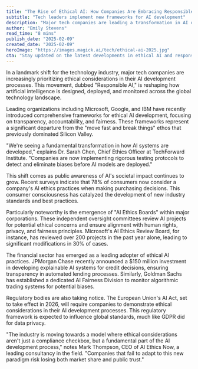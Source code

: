 ```yaml
---
title: "The Rise of Ethical AI: How Companies Are Embracing Responsible Innovation"
subtitle: "Tech leaders implement new frameworks for AI development"
description: "Major tech companies are leading a transformation in AI development, prioritizing ethical considerations and responsible innovation. New frameworks and oversight committees are reshaping how artificial intelligence is designed and deployed, with a focus on transparency and fairness."
author: "Emily Stevens"
read_time: "8 mins"
publish_date: "2025-02-09"
created_date: "2025-02-09"
heroImage: "https://images.magick.ai/tech/ethical-ai-2025.jpg"
cta: "Stay updated on the latest developments in ethical AI and responsible innovation. Follow us on LinkedIn for exclusive insights and expert perspectives on the future of technology."
---
```


In a landmark shift for the technology industry, major tech companies are increasingly prioritizing ethical considerations in their AI development processes. This movement, dubbed "Responsible AI," is reshaping how artificial intelligence is designed, deployed, and monitored across the global technology landscape.

Leading organizations including Microsoft, Google, and IBM have recently introduced comprehensive frameworks for ethical AI development, focusing on transparency, accountability, and fairness. These frameworks represent a significant departure from the "move fast and break things" ethos that previously dominated Silicon Valley.

"We're seeing a fundamental transformation in how AI systems are developed," explains Dr. Sarah Chen, Chief Ethics Officer at TechForward Institute. "Companies are now implementing rigorous testing protocols to detect and eliminate biases before AI models are deployed."

This shift comes as public awareness of AI's societal impact continues to grow. Recent surveys indicate that 78% of consumers now consider a company's AI ethics practices when making purchasing decisions. This consumer consciousness has catalyzed the development of new industry standards and best practices.

Particularly noteworthy is the emergence of "AI Ethics Boards" within major corporations. These independent oversight committees review AI projects for potential ethical concerns and ensure alignment with human rights, privacy, and fairness principles. Microsoft's AI Ethics Review Board, for instance, has reviewed over 200 projects in the past year alone, leading to significant modifications in 30% of cases.

The financial sector has emerged as a leading adopter of ethical AI practices. JPMorgan Chase recently announced a $150 million investment in developing explainable AI systems for credit decisions, ensuring transparency in automated lending processes. Similarly, Goldman Sachs has established a dedicated AI Fairness Division to monitor algorithmic trading systems for potential biases.

Regulatory bodies are also taking notice. The European Union's AI Act, set to take effect in 2026, will require companies to demonstrate ethical considerations in their AI development processes. This regulatory framework is expected to influence global standards, much like GDPR did for data privacy.

"The industry is moving towards a model where ethical considerations aren't just a compliance checkbox, but a fundamental part of the AI development process," notes Mark Thompson, CEO of AI Ethics Now, a leading consultancy in the field. "Companies that fail to adapt to this new paradigm risk losing both market share and public trust."